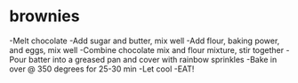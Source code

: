 # brownies

-Melt chocolate
-Add sugar and butter, mix well
-Add flour, baking power, and eggs, mix well
-Combine chocolate mix and flour mixture, stir together
-Pour batter into a greased pan and cover with rainbow sprinkles
-Bake in over @ 350 degrees for 25-30 min
-Let cool
-EAT!
